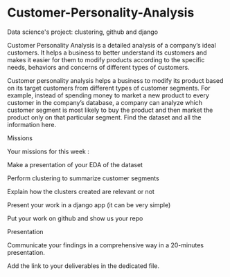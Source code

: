 # Customer-Personality-Analysis
Data science's project:  clustering, github and django

Customer Personality Analysis is a detailed analysis of a company’s ideal customers. It helps a business to better understand its customers and makes it easier for them to modify products according to the specific needs, behaviors and concerns of different types of customers.

Customer personality analysis helps a business to modify its product based on its target customers from different types of customer segments. For example, instead of spending money to market a new product to every customer in the company’s database, a company can analyze which customer segment is most likely to buy the product and then market the product only on that particular segment.
Find the dataset and all the information here.

Missions


Your missions for this week :

Make a presentation of your EDA of the dataset

Perform clustering to summarize customer segments

Explain how the clusters created are relevant or not

Present your work in a django app (it can be very simple)

Put your work on github and show us your repo


Presentation

Communicate your findings in a comprehensive way in a 20-minutes presentation.

Add the link to your deliverables in the dedicated file.